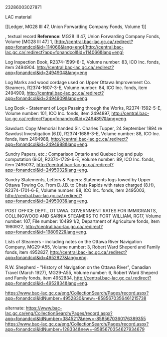 23286003027871

LAC material

[[Ledger, MG28 III 47, Union Forwarding Company Fonds, Volume 1]]
















, textual record
**Reference**: MG28 III 47, Union Forwarding Company Fonds, Volume [MG28 III 47] 1, [http://central.bac-lac.gc.ca/.redirect?app=fonandcol&id=114066&lang=eng](http://central.bac-lac.gc.ca/.redirect?app=fonandcol&id=114066&lang=eng)


Log Inspection Book, R2374-1599-8-E, Volume number: 83, ICO Inc. fonds, item 2494904. http://central.bac-lac.gc.ca/.redirect?app=fonandcol&id=2494904&lang=eng

Log Marks and wood cordage used on Upper Ottawa Improvement Co. Steamers, R2374-1607-3-E, Volume number: 84, ICO Inc. fonds, item 2494909, http://central.bac-lac.gc.ca/.redirect?app=fonandcol&id=2494909&lang=eng.

Log Book - Statement of Logs Passing through the Works, R2374-1592-5-E, Volume number: 101, ICO Inc. fonds, item 2494897, http://central.bac-lac.gc.ca/.redirect?app=fonandcol&id=2494897&lang=eng.




Sawdust: Copy Memorial handed Sir. Charles Tupper, 24 September 1894 re Sawdust Investigation (6.D), R2374-1686-3-E, Volume number: 88, ICO Inc. fonds, item 2494988, http://central.bac-lac.gc.ca/.redirect?app=fonandcol&id=2494988&lang=eng.

Sundry Papers, etc.: Comparison Ontario and Quebec log and pulp computation (9.Q), R2374-1729-6-E, Volume number: 89, ICO Inc. fonds, item 2495032, http://central.bac-lac.gc.ca/.redirect?app=fonandcol&id=2495032&lang=eng.

Sundry Statements, Letters & Papers: Statements logs towed by Upper Ottawa Towing Co. From D.J.B. to Chats Rapids with rates charged (8.H), R2374-1701-6-E, Volume number: 88, ICO Inc. fonds, item 2495003, http://central.bac-lac.gc.ca/.redirect?app=fonandcol&id=2495003&lang=eng.

POST OFFICE DEPT., OTTAWA. GOVERNMENT RATES FOR IMMIGRANTS, COLLINGWOOD AND SARNIA STEAMERS TO FORT WILLIAM, RG17, Volume number: 107, File number: 10499 1/2, Department of Agriculture fonds, item 1980922, http://central.bac-lac.gc.ca/.redirect?app=fonandcol&id=1980922&lang=eng.

Lists of Steamers - including notes on the Ottawa River Navigation Company, MG29-A55, Volume number: 3, Robert Ward Sheperd and Family fonds, item 4952827, http://central.bac-lac.gc.ca/.redirect?app=fonandcol&id=4952827&lang=eng.

R.W. Shepherd - "History of Navigation on the Ottawa River", Canadian Travel (March 1927), MG29-A55, Volume number: 6, Robert Ward Sheperd and Family fonds, item 4952834, http://central.bac-lac.gc.ca/.redirect?app=fonandcol&id=4952834&lang=eng.




https://www.bac-lac.gc.ca/eng/CollectionSearch/Pages/record.aspx?app=fonandcol&IdNumber=4952830&new=-8585670356461215738


alternate: https://www.bac-lac.gc.ca/eng/CollectionSearch/Pages/record.aspx?app=fonandcol&IdNumber=3845217&new=-8585670360176389355
https://www.bac-lac.gc.ca/eng/CollectionSearch/Pages/record.aspx?app=fonandcol&IdNumber=128334&new=-8585670354627934679